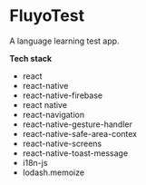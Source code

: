 # FluyoTest

A language learning test app.

**Tech stack**

- react
- react-native
- react-native-firebase
- react native
- react-navigation
- react-native-gesture-handler
- react-native-safe-area-contex
- react-native-screens
- react-native-toast-message
- i18n-js
- lodash.memoize
